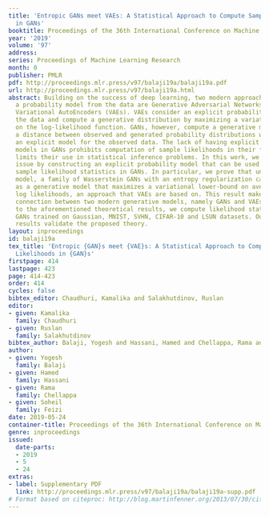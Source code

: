 ```yaml
---
title: 'Entropic GANs meet VAEs: A Statistical Approach to Compute Sample Likelihoods
  in GANs'
booktitle: Proceedings of the 36th International Conference on Machine Learning
year: '2019'
volume: '97'
address: 
series: Proceedings of Machine Learning Research
month: 0
publisher: PMLR
pdf: http://proceedings.mlr.press/v97/balaji19a/balaji19a.pdf
url: http://proceedings.mlr.press/v97/balaji19a.html
abstract: Building on the success of deep learning, two modern approaches to learn
  a probability model from the data are Generative Adversarial Networks (GANs) and
  Variational AutoEncoders (VAEs). VAEs consider an explicit probability model for
  the data and compute a generative distribution by maximizing a variational lower-bound
  on the log-likelihood function. GANs, however, compute a generative model by minimizing
  a distance between observed and generated probability distributions without considering
  an explicit model for the observed data. The lack of having explicit probability
  models in GANs prohibits computation of sample likelihoods in their frameworks and
  limits their use in statistical inference problems. In this work, we resolve this
  issue by constructing an explicit probability model that can be used to compute
  sample likelihood statistics in GANs. In particular, we prove that under this probability
  model, a family of Wasserstein GANs with an entropy regularization can be viewed
  as a generative model that maximizes a variational lower-bound on average sample
  log likelihoods, an approach that VAEs are based on. This result makes a principled
  connection between two modern generative models, namely GANs and VAEs. In addition
  to the aforementioned theoretical results, we compute likelihood statistics for
  GANs trained on Gaussian, MNIST, SVHN, CIFAR-10 and LSUN datasets. Our numerical
  results validate the proposed theory.
layout: inproceedings
id: balaji19a
tex_title: 'Entropic {GAN}s meet {VAE}s: A Statistical Approach to Compute Sample
  Likelihoods in {GAN}s'
firstpage: 414
lastpage: 423
page: 414-423
order: 414
cycles: false
bibtex_editor: Chaudhuri, Kamalika and Salakhutdinov, Ruslan
editor:
- given: Kamalika
  family: Chaudhuri
- given: Ruslan
  family: Salakhutdinov
bibtex_author: Balaji, Yogesh and Hassani, Hamed and Chellappa, Rama and Feizi, Soheil
author:
- given: Yogesh
  family: Balaji
- given: Hamed
  family: Hassani
- given: Rama
  family: Chellappa
- given: Soheil
  family: Feizi
date: 2019-05-24
container-title: Proceedings of the 36th International Conference on Machine Learning
genre: inproceedings
issued:
  date-parts:
  - 2019
  - 5
  - 24
extras:
- label: Supplementary PDF
  link: http://proceedings.mlr.press/v97/balaji19a/balaji19a-supp.pdf
# Format based on citeproc: http://blog.martinfenner.org/2013/07/30/citeproc-yaml-for-bibliographies/
---
```

